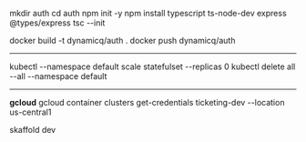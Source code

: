 mkdir auth
cd auth
npm init -y
npm install typescript ts-node-dev express @types/express
tsc --init

docker build -t dynamicq/auth .
docker push dynamicq/auth


****
kubectl --namespace default scale statefulset --replicas 0
kubectl delete all --all --namespace default
****


**gcloud**
gcloud container clusters get-credentials ticketing-dev --location us-central1

skaffold dev

